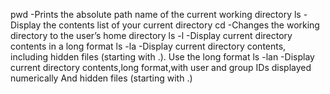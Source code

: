 pwd -Prints the absolute path name of the current working directory
ls -Display the contents list of your current directory
cd -Changes the working directory to the user’s home directory
ls -l -Display current directory contents in a long format
ls -la -Display current directory contents, including hidden files (starting with .). Use the long format
ls -lan -Display current directory contents,long format,with user and group IDs displayed numerically
And hidden files (starting with .)
